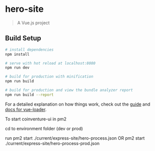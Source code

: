 # hero-site

> A Vue.js project

## Build Setup

``` bash
# install dependencies
npm install

# serve with hot reload at localhost:8080
npm run dev

# build for production with minification
npm run build

# build for production and view the bundle analyzer report
npm run build --report
```

For a detailed explanation on how things work, check out the [guide](http://vuejs-templates.github.io/webpack/) and [docs for vue-loader](http://vuejs.github.io/vue-loader).


To start coinventure-ui in pm2

cd to environment folder (dev or prod)

run
pm2 start ./current/express-site/hero-process.json
OR
pm2 start ./current/express-site/hero-process-prod.json